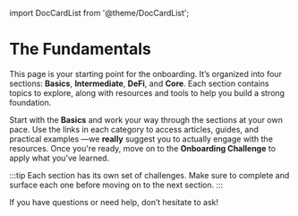import DocCardList from '@theme/DocCardList';

# The Fundamentals

This page is your starting point for the onboarding. It’s organized into four sections: **Basics**, **Intermediate**, **DeFi**, and **Core**. Each section contains topics to explore, along with resources and tools to help you build a strong foundation.

Start with the **Basics** and work your way through the sections at your own pace. Use the links in each category to access articles, guides, and practical examples —we **really** suggest you to actually engage with the resources. Once you're ready, move on to the **Onboarding Challenge** to apply what you’ve learned.

:::tip Each section has its own set of challenges. Make sure to complete and surface each one before moving on to the next section.
:::

If you have questions or need help, don’t hesitate to ask!

<DocCardList/> 